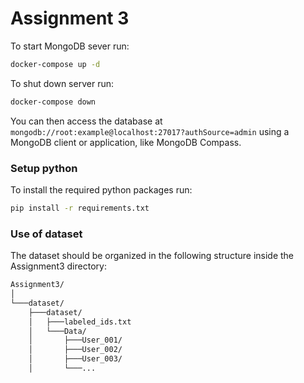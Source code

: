 # Assignment 3

To start MongoDB sever run:

```bash
docker-compose up -d
```

To shut down server run:

```bash
docker-compose down
```

You can then access the database at `mongodb://root:example@localhost:27017?authSource=admin` using a MongoDB client or application, like MongoDB Compass.

### Setup python

To install the required python packages run:

```bash
pip install -r requirements.txt
```

### Use of dataset
The dataset should be organized in the following structure inside the Assignment3 directory:

```bash
Assignment3/
│
└───dataset/
    ├───dataset/
    │   ├───labeled_ids.txt
    │   └───Data/
    │       ├───User_001/
    │       ├───User_002/
    │       ├───User_003/
    │       └───...
```